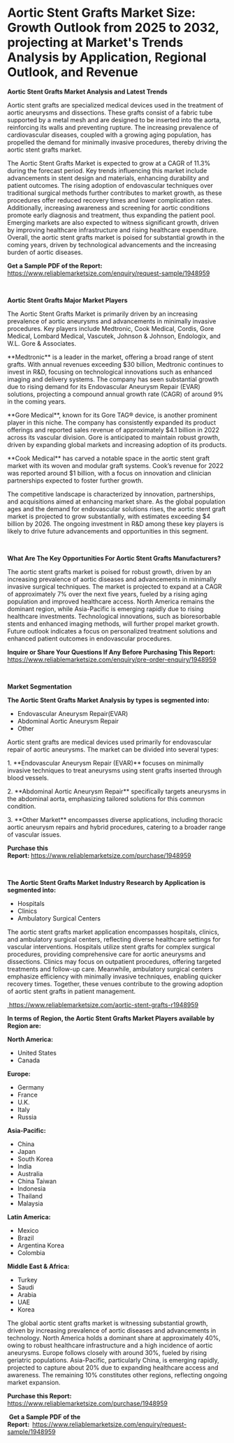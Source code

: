 <p><h1>Aortic Stent Grafts Market Size: Growth Outlook from 2025 to 2032, projecting at Market's Trends Analysis by Application, Regional Outlook, and Revenue</h1></p><p><strong>Aortic Stent Grafts Market Analysis and Latest Trends</strong></p>
<p><p>Aortic stent grafts are specialized medical devices used in the treatment of aortic aneurysms and dissections. These grafts consist of a fabric tube supported by a metal mesh and are designed to be inserted into the aorta, reinforcing its walls and preventing rupture. The increasing prevalence of cardiovascular diseases, coupled with a growing aging population, has propelled the demand for minimally invasive procedures, thereby driving the aortic stent grafts market.</p><p>The Aortic Stent Grafts Market is expected to grow at a CAGR of 11.3% during the forecast period. Key trends influencing this market include advancements in stent design and materials, enhancing durability and patient outcomes. The rising adoption of endovascular techniques over traditional surgical methods further contributes to market growth, as these procedures offer reduced recovery times and lower complication rates. Additionally, increasing awareness and screening for aortic conditions promote early diagnosis and treatment, thus expanding the patient pool. Emerging markets are also expected to witness significant growth, driven by improving healthcare infrastructure and rising healthcare expenditure. Overall, the aortic stent grafts market is poised for substantial growth in the coming years, driven by technological advancements and the increasing burden of aortic diseases.</p></p>
<p><strong>Get a Sample PDF of the Report:&nbsp;</strong> <a href="https://www.reliablemarketsize.com/enquiry/request-sample/1948959?utm_campaign=2955&utm_medium=2&utm_source=Github&utm_content=ia&utm_term=13042025&utm_id=aortic-stent-grafts">https://www.reliablemarketsize.com/enquiry/request-sample/1948959</a></p>
<p>&nbsp;</p>
<p><strong>Aortic Stent Grafts Major Market Players</strong></p>
<p><p>The Aortic Stent Grafts Market is primarily driven by an increasing prevalence of aortic aneurysms and advancements in minimally invasive procedures. Key players include Medtronic, Cook Medical, Cordis, Gore Medical, Lombard Medical, Vascutek, Johnson & Johnson, Endologix, and W.L. Gore & Associates.</p><p>**Medtronic** is a leader in the market, offering a broad range of stent grafts. With annual revenues exceeding $30 billion, Medtronic continues to invest in R&D, focusing on technological innovations such as enhanced imaging and delivery systems. The company has seen substantial growth due to rising demand for its Endovascular Aneurysm Repair (EVAR) solutions, projecting a compound annual growth rate (CAGR) of around 9% in the coming years.</p><p>**Gore Medical**, known for its Gore TAG® device, is another prominent player in this niche. The company has consistently expanded its product offerings and reported sales revenue of approximately $4.1 billion in 2022 across its vascular division. Gore is anticipated to maintain robust growth, driven by expanding global markets and increasing adoption of its products.</p><p>**Cook Medical** has carved a notable space in the aortic stent graft market with its woven and modular graft systems. Cook’s revenue for 2022 was reported around $1 billion, with a focus on innovation and clinician partnerships expected to foster further growth.</p><p>The competitive landscape is characterized by innovation, partnerships, and acquisitions aimed at enhancing market share. As the global population ages and the demand for endovascular solutions rises, the aortic stent graft market is projected to grow substantially, with estimates exceeding $4 billion by 2026. The ongoing investment in R&D among these key players is likely to drive future advancements and opportunities in this segment.</p></p>
<p>&nbsp;</p>
<p><strong>What Are The Key Opportunities For Aortic Stent Grafts Manufacturers?</strong></p>
<p><p>The aortic stent grafts market is poised for robust growth, driven by an increasing prevalence of aortic diseases and advancements in minimally invasive surgical techniques. The market is projected to expand at a CAGR of approximately 7% over the next five years, fueled by a rising aging population and improved healthcare access. North America remains the dominant region, while Asia-Pacific is emerging rapidly due to rising healthcare investments. Technological innovations, such as bioresorbable stents and enhanced imaging methods, will further propel market growth. Future outlook indicates a focus on personalized treatment solutions and enhanced patient outcomes in endovascular procedures.</p></p>
<p><strong>Inquire or Share Your Questions If Any Before Purchasing This Report:</strong> <a href="https://www.reliablemarketsize.com/enquiry/pre-order-enquiry/1948959?utm_campaign=2955&utm_medium=2&utm_source=Github&utm_content=ia&utm_term=13042025&utm_id=aortic-stent-grafts">https://www.reliablemarketsize.com/enquiry/pre-order-enquiry/1948959</a></p>
<p>&nbsp;</p>
<p><strong>Market Segmentation</strong></p>
<p><strong>The Aortic Stent Grafts Market Analysis by types is segmented into:</strong></p>
<p><ul><li>Endovascular Aneurysm Repair(EVAR)</li><li>Abdominal Aortic Aneurysm Repair</li><li>Other</li></ul></p>
<p><p>Aortic stent grafts are medical devices used primarily for endovascular repair of aortic aneurysms. The market can be divided into several types: </p><p>1. **Endovascular Aneurysm Repair (EVAR)** focuses on minimally invasive techniques to treat aneurysms using stent grafts inserted through blood vessels.</p><p>2. **Abdominal Aortic Aneurysm Repair** specifically targets aneurysms in the abdominal aorta, emphasizing tailored solutions for this common condition.</p><p>3. **Other Market** encompasses diverse applications, including thoracic aortic aneurysm repairs and hybrid procedures, catering to a broader range of vascular issues.</p></p>
<p><strong>Purchase this Report:&nbsp;</strong><a href="https://www.reliablemarketsize.com/purchase/1948959?utm_campaign=2955&utm_medium=2&utm_source=Github&utm_content=ia&utm_term=13042025&utm_id=aortic-stent-grafts">https://www.reliablemarketsize.com/purchase/1948959</a></p>
<p>&nbsp;</p>
<p><strong>The Aortic Stent Grafts Market Industry Research by Application is segmented into:</strong></p>
<p><ul><li>Hospitals</li><li>Clinics</li><li>Ambulatory Surgical Centers</li></ul></p>
<p><p>The aortic stent grafts market application encompasses hospitals, clinics, and ambulatory surgical centers, reflecting diverse healthcare settings for vascular interventions. Hospitals utilize stent grafts for complex surgical procedures, providing comprehensive care for aortic aneurysms and dissections. Clinics may focus on outpatient procedures, offering targeted treatments and follow-up care. Meanwhile, ambulatory surgical centers emphasize efficiency with minimally invasive techniques, enabling quicker recovery times. Together, these venues contribute to the growing adoption of aortic stent grafts in patient management.</p></p>
<p><a href="https://www.reliablemarketsize.com/aortic-stent-grafts-r1948959?utm_campaign=2955&utm_medium=2&utm_source=Github&utm_content=ia&utm_term=13042025&utm_id=aortic-stent-grafts">&nbsp;https://www.reliablemarketsize.com/aortic-stent-grafts-r1948959</a></p>
<p><strong>In terms of Region, the Aortic Stent Grafts Market Players available by Region are:</strong></p>
<p>
    <p> <strong> North America: </strong>
        <ul>
            <li>United States</li>
            <li>Canada</li>
        </ul>
        </p> 
    <p> <strong> Europe: </strong>
        <ul>
            <li>Germany</li>
            <li>France</li>
            <li>U.K.</li>
            <li>Italy</li>
            <li>Russia</li>
        </ul>
        </p> 
    <p> <strong> Asia-Pacific: </strong>
        <ul>
            <li>China</li>
            <li>Japan</li>
            <li>South Korea</li>
            <li>India</li>
            <li>Australia</li>
            <li>China Taiwan</li>
            <li>Indonesia</li>
            <li>Thailand</li>
            <li>Malaysia</li>
        </ul>
        </p> 
    <p> <strong> Latin America: </strong>
        <ul>
            <li>Mexico</li>
            <li>Brazil</li>
            <li>Argentina Korea</li>
            <li>Colombia</li>
        </ul>
        </p> 
    <p> <strong> Middle East & Africa: </strong>
        <ul>
            <li>Turkey</li>
            <li>Saudi</li>
            <li>Arabia</li>
            <li>UAE</li>
            <li>Korea</li>
        </ul>
    </p>
    </p>
<p><p>The global aortic stent grafts market is witnessing substantial growth, driven by increasing prevalence of aortic diseases and advancements in technology. North America holds a dominant share at approximately 40%, owing to robust healthcare infrastructure and a high incidence of aortic aneurysms. Europe follows closely with around 30%, fueled by rising geriatric populations. Asia-Pacific, particularly China, is emerging rapidly, projected to capture about 20% due to expanding healthcare access and awareness. The remaining 10% constitutes other regions, reflecting ongoing market expansion.</p></p>
<p><strong>Purchase this Report: </strong><a href="https://www.reliablemarketsize.com/purchase/1948959?utm_campaign=2955&utm_medium=2&utm_source=Github&utm_content=ia&utm_term=13042025&utm_id=aortic-stent-grafts">https://www.reliablemarketsize.com/purchase/1948959</a></p>
<p>&nbsp;<strong>Get a Sample PDF of the Report:&nbsp;&nbsp;</strong><a href="https://www.reliablemarketsize.com/enquiry/request-sample/1948959?utm_campaign=2955&utm_medium=2&utm_source=Github&utm_content=ia&utm_term=13042025&utm_id=aortic-stent-grafts">https://www.reliablemarketsize.com/enquiry/request-sample/1948959</a></p>
<p><strong></strong></p>
<p><p></p><p></p><p></p></p>